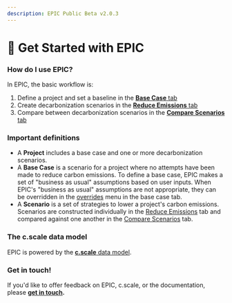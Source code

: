 ```yaml
---
description: EPIC Public Beta v2.0.3
---
```


# 📍 Get Started with EPIC

### How do I use EPIC?

In EPIC, the basic workflow is:

1. Define a project and set a baseline in the [**Base Case** tab](https://www.epic-docs.dev/epic-web-application/guide/base-case)
2. Create decarbonization scenarios in the [**Reduce Emissions** tab](https://www.epic-docs.dev/epic-web-application/guide/carbon-reduction-measures)
3. Compare between decarbonization scenarios in the [**Compare Scenarios** tab](https://www.epic-docs.dev/epic-web-application/guide/compare-scenarios)

### Important definitions

* A **Project** includes a base case and one or more decarbonization scenarios.
* A **Base Case** is a scenario for a project where no attempts have been made to reduce carbon emissions. To define a base case, EPIC makes a set of "business as usual" assumptions based on user inputs. When EPIC's "business as usual" assumptions are not appropriate, they can be overridden in the [overrides](https://www.epic-docs.dev/epic-web-application/users-guide/base-case/overrides) menu in the base case tab.
* A **Scenario** is a set of strategies to lower a project's carbon emissions. Scenarios are constructed individually in the [Reduce Emissions](https://www.epic-docs.dev/epic-web-application/guide/carbon-reduction-measures) tab and compared against one another in the [Compare Scenarios](https://www.epic-docs.dev/epic-web-application/guide/compare-scenarios) tab.

### The c.scale data model

EPIC is powered by the [**c.scale** data model](https://www.epic-docs.dev/c.scale-data-model/methodology).

### Get in touch!

If you'd like to offer feedback on EPIC, c.scale, or the documentation, please [**get in touch**](https://forms.gle/eHYvfeqQGbfK6EQy8)**.**
